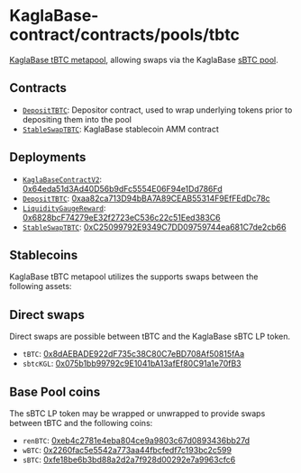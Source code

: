 # KaglaBase-contract/contracts/pools/tbtc

[KaglaBase tBTC metapool](https://www.KaglaBase.fi/tbtc), allowing swaps via the KaglaBase [sBTC pool](../sbtc).

## Contracts

* [`DepositTBTC`](DepositTBTC.vy): Depositor contract, used to wrap underlying tokens prior to depositing them into the pool
* [`StableSwapTBTC`](StableSwapTBTC.vy): KaglaBase stablecoin AMM contract

## Deployments

* [`KaglaBaseContractV2`](../../tokens/KaglaTokenV2.vy): [0x64eda51d3Ad40D56b9dFc5554E06F94e1Dd786Fd](https://etherscan.io/address/0x64eda51d3Ad40D56b9dFc5554E06F94e1Dd786Fd)
* [`DepositTBTC`](DepositTBTC.vy): [0xaa82ca713D94bBA7A89CEAB55314F9EfFEdDc78c](https://etherscan.io/address/0xaa82ca713D94bBA7A89CEAB55314F9EfFEdDc78c)
* [`LiquidityGaugeReward`](../../gauges/LiquidityGaugeReward.vy): [0x6828bcF74279eE32f2723eC536c22c51Eed383C6](https://etherscan.io/address/0x6828bcF74279eE32f2723eC536c22c51Eed383C6)
* [`StableSwapTBTC`](StableSwapTBTC.vy): [0xC25099792E9349C7DD09759744ea681C7de2cb66](https://etherscan.io/address/0xC25099792E9349C7DD09759744ea681C7de2cb66)

## Stablecoins

KaglaBase tBTC metapool utilizes the supports swaps between the following assets:

## Direct swaps

Direct swaps are possible between tBTC and the KaglaBase sBTC LP token.

* `tBTC`: [0x8dAEBADE922dF735c38C80C7eBD708Af50815fAa](https://etherscan.io/address/0x8dAEBADE922dF735c38C80C7eBD708Af50815fAa)
* `sbtcKGL`: [0x075b1bb99792c9E1041bA13afEf80C91a1e70fB3](https://etherscan.io/address/0x075b1bb99792c9E1041bA13afEf80C91a1e70fB3)

## Base Pool coins

The sBTC LP token may be wrapped or unwrapped to provide swaps between tBTC and the following coins:

* `renBTC`: [0xeb4c2781e4eba804ce9a9803c67d0893436bb27d](https://etherscan.io/address/0xeb4c2781e4eba804ce9a9803c67d0893436bb27d)
* `wBTC`: [0x2260fac5e5542a773aa44fbcfedf7c193bc2c599](https://etherscan.io/address/0x2260fac5e5542a773aa44fbcfedf7c193bc2c599)
* `sBTC`: [0xfe18be6b3bd88a2d2a7f928d00292e7a9963cfc6](https://etherscan.io/address/0xfe18be6b3bd88a2d2a7f928d00292e7a9963cfc6)
